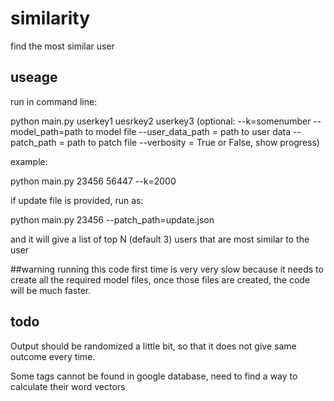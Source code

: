 # similarity
find the most similar user
## useage
run in command line:

python main.py userkey1 uesrkey2 userkey3 (optional: --k=somenumber --model_path=path to model file --user_data_path = path to user data --patch_path = path to patch file --verbosity = True or False, show progress)

example:

python main.py 23456 56447 --k=2000

if update file is provided, run as:

python main.py 23456 --patch_path=update.json

and it will give a list of top N (default 3) users that are most similar to the user

##warning
running this code first time is very very slow because it needs to create all the required model files, once those files are created, the code will be much faster. 
## todo
Output should be randomized a little bit, so that it does not give same outcome every time.

Some tags cannot be found in google database, need to find a way to calculate their word vectors
